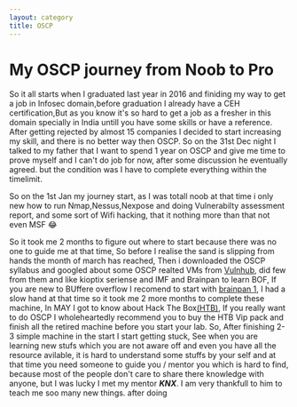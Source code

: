 ```yaml
---
layout: category
title: OSCP
---
```


<h1 Class="message">
  My OSCP journey from Noob to Pro
</h1>

So it all starts when I graduated last year in 2016 and finiding my way to get a job in Infosec domain,before graduation I already have a CEH certification,But as you know it's so hard to get a job as a fresher in this domain specially in India untill you have some skills or have a reference. After getting rejected by almost 15 companies I decided to start increasing my skill, and there is no better way then OSCP. So on the 31st Dec night I talked to my father that I want to spend 1 year on OSCP and give me time to prove myself and I can't do job for now, after some discussion he eventually agreed. but the condition was I have to complete everything within the timelimit.

So on the 1st Jan my journey start, as I was totall noob at that time i only new how to run Nmap,Nessus,Nexpose and doing Vulnerabilty assessment report, and some sort of Wifi hacking, that it nothing more than that not even MSF 😂

So it took me 2 months to figure out where to start because there was no one to guide me at that time, So before I realise the sand is slipping from hands the month of march has reached, Then i downloaded the OSCP syllabus and googled about some OSCP realted VMs from [Vulnhub](http://www.abatchy.com/2017/02/oscp-like-vulnhub-vms), did few from them and like kioptix seriense and IMF and Brainpan to learn BOF, If you are new to BUffere overflow I recomend to start with [brainpan 1](https://www.vulnhub.com/entry/brainpan-1,51/), I had a slow hand at that time so it took me 2 more months to complete these machine, In MAY I got to know about Hack The Box[(HTB)](https://www.hackthebox.eu), If you really want to do OSCP I wholeheartedly recommend you to buy the HTB Vip pack and finish all the retired machine before you start your lab. So, After finishing 2-3 simple machine in the start I start getting stuck, See when you are learning new stufs which you are not aware off and even you have all the resource avilable, it is hard to understand some stuffs by your self and at that time you need someone to guide you / mentor you which is hard to find, because most of the people don't care to share there knowledge with anyone, but I was lucky I met my mentor _**KNX**_. I am very thankfull to him to teach me soo many new things. after doing 

